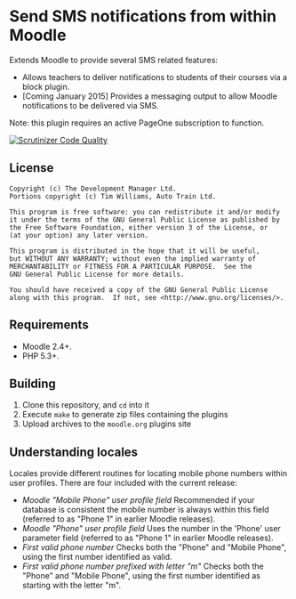 Send SMS notifications from within Moodle
=========================================

Extends Moodle to provide several SMS related features:

* Allows teachers to deliver notifications to students of their courses via a
  block plugin.
* [Coming January 2015] Provides a messaging output to allow Moodle
  notifications to be delivered via SMS.

Note: this plugin requires an active PageOne subscription to function.

[![Scrutinizer Code Quality](https://scrutinizer-ci.com/g/LukeCarrier/moodle-xxx_pageone/badges/quality-score.png?b=master)](https://scrutinizer-ci.com/g/LukeCarrier/moodle-xxx_pageone/?branch=master)

License
-------

    Copyright (c) The Development Manager Ltd.
    Portions copyright (c) Tim Williams, Auto Train Ltd.

    This program is free software: you can redistribute it and/or modify
    it under the terms of the GNU General Public License as published by
    the Free Software Foundation, either version 3 of the License, or
    (at your option) any later version.

    This program is distributed in the hope that it will be useful,
    but WITHOUT ANY WARRANTY; without even the implied warranty of
    MERCHANTABILITY or FITNESS FOR A PARTICULAR PURPOSE.  See the
    GNU General Public License for more details.

    You should have received a copy of the GNU General Public License
    along with this program.  If not, see <http://www.gnu.org/licenses/>.

Requirements
------------

* Moodle 2.4+.
* PHP 5.3+.

Building
--------

1. Clone this repository, and ````cd```` into it
2. Execute ````make```` to generate zip files containing the plugins
3. Upload archives to the ````moodle.org```` plugins site

Understanding locales
---------------------

Locales provide different routines for locating mobile phone numbers within user
profiles. There are four included with the current release:

* *Moodle "Mobile Phone" user profile field*
  Recommended if your database is consistent the mobile number is always within
  this field (referred to as "Phone 1" in earlier Moodle releases).
* *Moodle "Phone" user profile field*
  Uses the number in the 'Phone' user parameter field (referred to as "Phone 1"
  in earlier Moodle releases).
* *First valid phone number*
  Checks both the "Phone" and "Mobile Phone", using the first number identified
  as valid.
* *First valid phone number prefixed with letter "m"*
  Checks both the "Phone" and "Mobile Phone", using the first number identified
  as starting with the letter "m".
